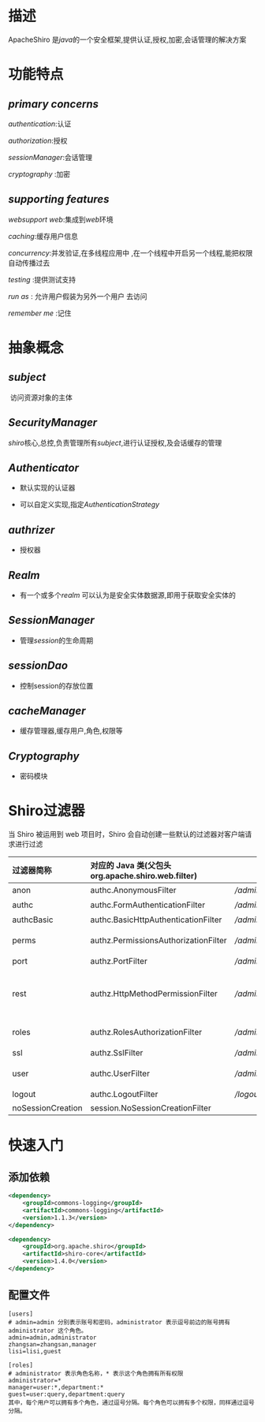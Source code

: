 # 描述

ApacheShiro 是*java*的一个安全框架,提供认证,授权,加密,会话管理的解决方案



# 功能特点

## *primary* *concerns*

*authentication*:认证

*authorization*:授权

*sessionManager*:会话管理

*cryptography* :加密

## *supporting* *features*

*websupport* *web*:集成到*web*环境

*caching*:缓存用户信息

*concurrency*:并发验证,在多线程应用中 ,在一个线程中开启另一个线程,能把权限自动传播过去

*testing* :提供测试支持

*run as* : 允许用户假装为另外一个用户 去访问

*remember* *me* :记住



# 抽象概念

## *subject* 

​	访问资源对象的主体

## *SecurityManager*

​	*shiro*核心,总控,负责管理所有*subject*,进行认证授权,及会话缓存的管理

## *Authenticator* 

* 默认实现的认证器

* 可以自定义实现,指定*AuthenticationStrategy*

## *authrizer*

* 授权器

## *Realm*

* 有一个或多个*realm* 可以认为是安全实体数据源,即用于获取安全实体的

## *SessionManager*

* 管理*session*的生命周期

## *sessionDao*

* 控制session的存放位置

## *cacheManager*

* 缓存管理器,缓存用户,角色,权限等

## *Cryptography*

* 密码模块

# Shiro过滤器

当 Shiro 被运用到 web 项目时，Shiro 会自动创建一些默认的过滤器对客户端请求进行过滤

| 过滤器简称        | 对应的 Java 类(父包头org.apache.shiro.web.filter) | 示例                           | 解析                                                         |
| :---------------- | :------------------------------------------------ | ------------------------------ | ------------------------------------------------------------ |
| anon              | authc.AnonymousFilter                             | */admins/**=anon*              | 表示该 uri 可以匿名访问                                      |
| authc             | authc.FormAuthenticationFilter                    | */admins/**=auth*              | 表示该 uri 需要认证才能访问                                  |
| authcBasic        | authc.BasicHttpAuthenticationFilter               | */admins/**=authcBasic*        | 表示该 uri 需要 httpBasic 认证                               |
| perms             | authz.PermissionsAuthorizationFilter              | */admins/**=perms[user:add:*]* | 需要认证用户拥有 user:add:* 权限才能访问                     |
| port              | authz.PortFilter                                  | */admins/**=port[8081]*        | 表示该 uri 需要使用 8081 端口                                |
| rest              | authz.HttpMethodPermissionFilter                  | */admins/**=rest[user]*        | 相当于 /admins/**=perms[user:method]，其中，method 表示  get、post、delete 等 |
| roles             | authz.RolesAuthorizationFilter                    | */admins/**=roles[admin]*      | 表示该 uri 需要认证用户拥有 admin 角色才能访问               |
| ssl               | authz.SslFilter                                   | */admins/**=ssl*               | 表示该 uri 需要使用 https 协议                               |
| user              | authc.UserFilter                                  | */admins/**=user*              | 表示该 uri 需要认证或通过记住我认证才能访问                  |
| logout            | authc.LogoutFilter                                | */logout=logout*               | 表示注销,可以当作固定配置                                    |
| noSessionCreation | session.NoSessionCreationFilter                   |                                |                                                              |



# 快速入门

## 添加依赖

```xml
<dependency>
    <groupId>commons-logging</groupId>
    <artifactId>commons-logging</artifactId>
    <version>1.1.3</version>
</dependency>

<dependency>
    <groupId>org.apache.shiro</groupId>
    <artifactId>shiro-core</artifactId>
    <version>1.4.0</version>
</dependency>
```

## 配置文件

```
[users]
# admin=admin 分别表示账号和密码，administrator 表示逗号前边的账号拥有 administrator 这个角色。
admin=admin,administrator
zhangsan=zhangsan,manager
lisi=lisi,guest

[roles]
# administrator 表示角色名称，* 表示这个角色拥有所有权限
administrator=*
manager=user:*,department:*
guest=user:query,department:query
其中，每个用户可以拥有多个角色，通过逗号分隔。每个角色可以拥有多个权限，同样通过逗号分隔。
```
